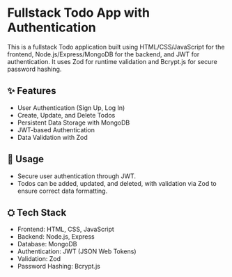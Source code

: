 # Fullstack Todo App with Authentication

This is a fullstack Todo application built using HTML/CSS/JavaScript for the frontend, Node.js/Express/MongoDB for the backend, and JWT for authentication. It uses Zod for runtime validation and Bcrypt.js for secure password hashing.

<h2>✨ Features</h2>

- User Authentication (Sign Up, Log In)
- Create, Update, and Delete Todos
- Persistent Data Storage with MongoDB
- JWT-based Authentication
- Data Validation with Zod

<h2>🧲 Usage</h2>

- Secure user authentication through JWT.
- Todos can be added, updated, and deleted, with validation via Zod to ensure correct data formatting.

<h2>⛭ Tech Stack</h2>

- Frontend: HTML, CSS, JavaScript
- Backend: Node.js, Express
- Database: MongoDB
- Authentication: JWT (JSON Web Tokens)
- Validation: Zod
- Password Hashing: Bcrypt.js
